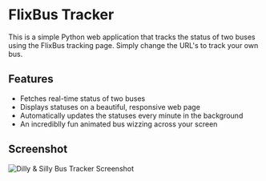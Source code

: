 # FlixBus Tracker

This is a simple Python web application that tracks the status of two buses using the FlixBus tracking page. Simply change the URL's to track your own bus.

## Features

- Fetches real-time status of two buses
- Displays statuses on a beautiful, responsive web page
- Automatically updates the statuses every minute in the background
- An incrediblly fun animated bus wizzing across your screen

## Screenshot
![Dilly & Silly Bus Tracker Screenshot](https://github.com/TJKNL/FlixbusTracker/blob/main/recording.gif?raw=true)
